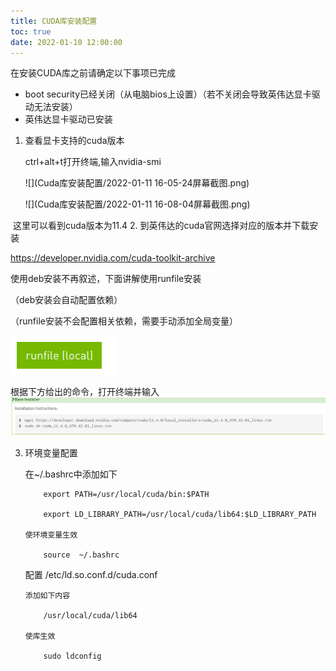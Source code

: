 ```yaml
---
title: CUDA库安装配置
toc: true
date: 2022-01-10 12:00:00
---
```




在安装CUDA库之前请确定以下事项已完成

- boot  security已经关闭（从电脑bios上设置）（若不关闭会导致英伟达显卡驱动无法安装）
- 英伟达显卡驱动已安装



1. 查看显卡支持的cuda版本

   ctrl+alt+t打开终端,输入nvidia-smi

   ![](Cuda库安装配置/2022-01-11 16-05-24屏幕截图.png)

   ![](Cuda库安装配置/2022-01-11 16-08-04屏幕截图.png)

​	这里可以看到cuda版本为11.4
2. 到英伟达的cuda官网选择对应的版本并下载安装

   https://developer.nvidia.com/cuda-toolkit-archive

   使用deb安装不再叙述，下面讲解使用runfile安装

   （deb安装会自动配置依赖）

   （runfile安装不会配置相关依赖，需要手动添加全局变量）

   ![image-20220111161513620](Cuda库安装配置/image-20220111161513620.png)

   根据下方给出的命令，打开终端并输入![image-20220111161823608](Cuda库安装配置/image-20220111161823608.png)

3. 环境变量配置

   在~/.bashrc中添加如下

           export PATH=/usr/local/cuda/bin:$PATH
       
           export LD_LIBRARY_PATH=/usr/local/cuda/lib64:$LD_LIBRARY_PATH
       
       使环境变量生效
       
           source  ~/.bashrc

   配置 /etc/ld.so.conf.d/cuda.conf

       添加如下内容
       
           /usr/local/cuda/lib64
       
       使库生效
       
           sudo ldconfig
   